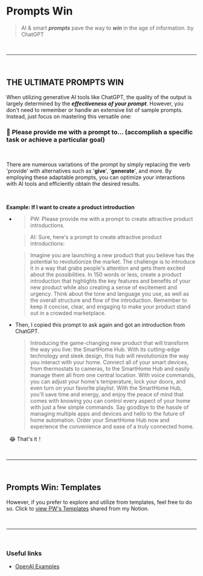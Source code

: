 # Prompts Win


> AI & smart ***prompts*** pave the way to ***win*** in the age of information. 
> by ChatGPT   

&nbsp;

---

&nbsp;
&nbsp;

## THE ULTIMATE PROMPTS WIN

When utilizing generative AI tools like ChatGPT, the quality of the output is largely determined by the ***effectiveness of your prompt***. However, you don't need to remember or handle an extensive list of sample prompts. Instead, just focus on mastering this versatile one:


### 💎 **Please provide me with a prompt to... (accomplish a specific task or achieve a particular goal)**

&nbsp;


There are numerous variations of the prompt by simply replacing the verb 'provide' with alternatives such as '**give**', '**generate**', and more. By employing these adaptable prompts, you can optimize your interactions with AI tools and efficiently obtain the desired results.   


&nbsp;

**Example: If I want to create a product introduction**
- > PW: Please provide me with a prompt to create attractive product introductions.
&nbsp;

  > AI: Sure, here's a prompt to create attractive product introductions:
&nbsp;

  > Imagine you are launching a new product that you believe has the potential to revolutionize the market. The challenge is to introduce it in a way that grabs people's attention and gets them excited about the possibilities. In 150 words or less, create a product introduction that highlights the key features and benefits of your new product while also creating a sense of excitement and urgency. Think about the tone and language you use, as well as the overall structure and flow of the introduction. Remember to keep it concise, clear, and engaging to make your product stand out in a crowded marketplace.

- Then, I copied this prompt to ask again and got an introduction from ChatGPT.
&nbsp;

  > Introducing the game-changing new product that will transform the way you live: the SmartHome Hub. With its cutting-edge technology and sleek design, this hub will revolutionize the way you interact with your home. Connect all of your smart devices, from thermostats to cameras, to the SmartHome Hub and easily manage them all from one central location. With voice commands, you can adjust your home's temperature, lock your doors, and even turn on your favorite playlist. With the SmartHome Hub, you'll save time and energy, and enjoy the peace of mind that comes with knowing you can control every aspect of your home with just a few simple commands. Say goodbye to the hassle of managing multiple apps and devices and hello to the future of home automation. Order your SmartHome Hub now and experience the convenience and ease of a truly connected home.

&nbsp;
😂 That's it！

&nbsp;
&nbsp;

---

&nbsp;

## Prompts Win: Templates

However, if you prefer to explore and utilize from templates, feel free to do so. Click to [view PW's Templates](https://www.notion.so/leeron/7056f0185e5f45689030ac46e502a37e?v=25af95a945be49a59231ba21c7886471) shared from my Notion.

&nbsp;
&nbsp;

---

&nbsp;

### Useful links
- [OpenAI Examples](https://platform.openai.com/examples)
